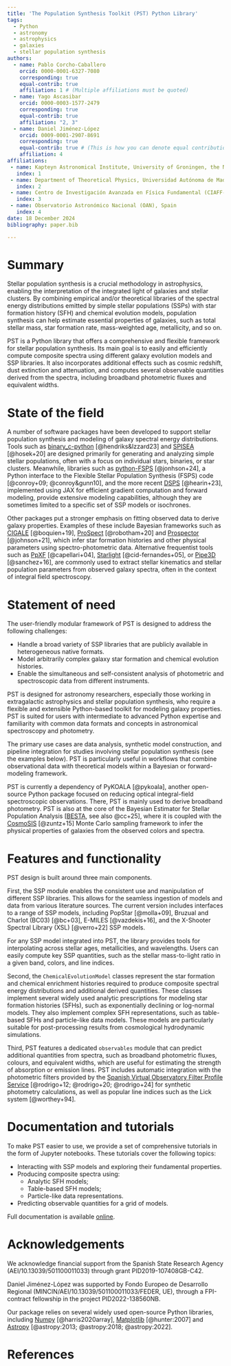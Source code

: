 ```yaml
---
title: 'The Population Synthesis Toolkit (PST) Python Library'
tags:
  - Python
  - astronomy
  - astrophysics
  - galaxies
  - stellar population synthesis
authors:
  - name: Pablo Corcho-Caballero 
    orcid: 0000-0001-6327-7080
    corresponding: true
    equal-contrib: true
    affiliation: 1 # (Multiple affiliations must be quoted)
  - name: Yago Ascasibar 
    orcid: 0000-0003-1577-2479
    corresponding: true
    equal-contrib: true
    affiliation: "2, 3"
  - name: Daniel Jiménez-López
    orcid: 0009-0001-2907-8691
    corresponding: true
    equal-contrib: true # (This is how you can denote equal contributions between multiple authors)
    affiliation: 4 
affiliations:
 - name: Kapteyn Astronomical Institute, University of Groningen, the Netherlands
   index: 1
 - name: Department of Theoretical Physics, Universidad Autónoma de Madrid (UAM), Spain
   index: 2
 - name: Centro de Investigación Avanzada en Física Fundamental (CIAFF-UAM), Spain
   index: 3
 - name: Observatorio Astronómico Nacional (OAN), Spain
   index: 4
date: 18 December 2024
bibliography: paper.bib

---
```


# Summary

Stellar population synthesis is a crucial methodology in astrophysics, enabling the interpretation of the integrated light of galaxies and stellar clusters. By combining empirical and/or theoretical libraries of the spectral energy distributions emitted by simple stellar populations (SSPs) with star formation history (SFH) and chemical evolution models, population synthesis can help estimate essential properties of galaxies, such as total stellar mass, star formation rate, mass-weighted age, metallicity, and so on.

PST is a Python library that offers a comprehensive and flexible framework for stellar population synthesis. Its main goal is to easily and efficiently compute composite spectra using different galaxy evolution models and SSP libraries. It also incorporates additional effects such as cosmic redshift, dust extinction and attenuation, and computes several observable quantities derived from the spectra, including broadband photometric fluxes and equivalent widths.

# State of the field

A number of software packages have been developed to support stellar population synthesis and modeling of galaxy spectral energy distributions. Tools such as [binary_c-python](https://gitlab.surrey.ac.uk/ri0005/binary_c-python) [@hendriks&Izzard23] and [SPISEA](https://github.com/astropy/SPISEA) [@hosek+20] are designed primarily for generating and analyzing simple stellar populations, often with a focus on individual stars, binaries, or star clusters. Meanwhile, libraries such as [python-FSPS](https://github.com/dfm/python-fsps) [@jonhson+24], a Python interface to the Flexible Stellar Population Synthesis (FSPS) code [@conroy+09; @conroy&gunn10], and the more recent [DSPS](https://github.com/ArgonneCPAC/dsps) [@hearin+23], implemented using JAX for efficient gradient computation and forward modeling, provide extensive modeling capabilities, although they are sometimes limited to a specific set of SSP models or isochrones.

Other packages put a stronger emphasis on fitting observed data to derive galaxy properties. Examples of these include  Bayesian frameworks such as [CIGALE](https://cigale.lam.fr/) [@boquien+19], [ProSpect](https://github.com/asgr/ProSpect) [@robotham+20] and [Prospector](https://prospect.readthedocs.io/en/v1.0.0/) [@johnson+21], which infer star formation histories and other physical parameters using spectro-photometric data. Alternative frequentist tools such as [PpXF](https://pypi.org/project/ppxf/) [@capellari+04], [Starlight](http://www.starlight.ufsc.br/) [@cid-fernandes+05], or [Pipe3D](https://gitlab.com/pipe3d/pyPipe3D) [@sanchez+16], are commonly used to extract stellar kinematics and stellar population parameters from observed galaxy spectra, often in the context of integral field spectroscopy.

# Statement of need

The user-friendly modular framework of PST is designed to address the following challenges:

- Handle a broad variety of SSP libraries that are publicly available in heterogeneous native formats.
- Model arbitrarily complex galaxy star formation and chemical evolution histories.
- Enable the simultaneous and self-consistent analysis of photometric and spectroscopic data from different instruments.

PST is designed for astronomy researchers, especially those working in extragalactic astrophysics and stellar population synthesis, who require a flexible and extensible Python-based toolkit for modeling galaxy properties. PST is suited for users with intermediate to advanced Python expertise and familiarity with common data formats and concepts in astronomical spectroscopy and photometry.

The primary use cases are data analysis, synthetic model construction, and pipeline integration for studies involving stellar population synthesis (see the examples below). PST is particularly useful in workflows that combine observational data with theoretical models within a Bayesian or forward-modeling framework.

PST is currently a dependency of PyKOALA [@pykoala], another  open-source Python package focused on reducing optical integral-field spectroscopic observations. There, PST is mainly used to derive broadband photometry.
PST is also at the core of the Bayesian Estimator for Stellar Population Analysis [[BESTA](https://https://besta.readthedocs.io/), see also @cc+25], where it is coupled with the [CosmoSIS](https://cosmosis.readthedocs.io/en/latest/) [@zuntz+15] Monte Carlo sampling framework to infer the physical properties of galaxies from the observed colors and spectra.

# Features and functionality

PST design is built around three main components.

First, the SSP module enables the consistent use and manipulation of different SSP libraries. This allows for the seamless ingestion of models and data from various literature sources.
The current version includes interfaces to a range of SSP models, including PopStar [@molla+09], Bruzual and Charlot (BC03) [@bc+03], E-MILES [@vazdekis+16], and the X-Shooter Spectral Library (XSL) [@verro+22] SSP models.

For any SSP model integrated into PST, the library provides tools for interpolating across stellar ages, metallicities, and wavelengths. Users can easily compute key SSP quantities, such as the stellar mass-to-light ratio in a given band, colors, and line indices.

Second, the `ChemicalEvolutionModel` classes represent the star formation and chemical enrichment histories required to produce composite spectral energy distributions and additional derived quantities. These classes implement several widely used analytic prescriptions for modeling star formation histories (SFHs), such as exponentially declining or log-normal models. They also implement complex SFH representations, such as table-based SFHs and particle-like data models. These models are particularly suitable for post-processing results from cosmological hydrodynamic simulations.

Third, PST features a dedicated `observables` module that can predict additional quantities from spectra, such as broadband photometric fluxes, colours, and equivalent widths, which are useful for estimating the strength of absorption or emission lines. PST includes automatic integration with the photometric filters provided by the [Spanish Virtual Observatory Filter Profile Service](http://svo2.cab.inta-csic.es/theory/fps/) [@rodrigo+12; @rodrigo+20; @rodrigo+24] for synthetic photometry calculations, as well as popular line indices such as the Lick system [@worthey+94].

# Documentation and tutorials

To make PST easier to use, we provide a set of comprehensive tutorials in the form of Jupyter notebooks. These tutorials cover the following topics:

- Interacting with SSP models and exploring their fundamental properties.
- Producing composite spectra using:
  - Analytic SFH models;
  - Table-based SFH models;
  - Particle-like data representations.
- Predicting observable quantities for a grid of models.

Full documentation is available [online](https://population-synthesis-toolkit.readthedocs.io/en/latest/).

# Acknowledgements

We acknowledge financial support from the Spanish State Research Agency (AEI/10.13039/501100011033) through grant PID2019-107408GB-C42.

Daniel Jiménez-López was supported by Fondo Europeo de Desarrollo Regional (MINCIN/AEI/10.13039/501100011033/FEDER, UE), through a FPI-contract fellowship in the project PID2022-138560NB.

Our package relies on several widely used open-source Python libraries, including [Numpy](http://www.numpy.org) [@harris2020array], [Matplotlib](https://www.matplotlib.org/) [@hunter:2007] and [Astropy](http://www.astropy.org) [@astropy:2013; @astropy:2018; @astropy:2022].

# References

